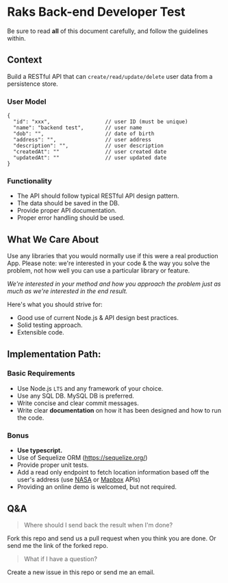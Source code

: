 # Raks Back-end Developer Test

Be sure to read **all** of this document carefully, and follow the guidelines within.

## Context

Build a RESTful API that can `create/read/update/delete` user data from a persistence store.

### User Model

```
{
  "id": "xxx",                  // user ID (must be unique)
  "name": "backend test",       // user name
  "dob": "",                    // date of birth
  "address": "",                // user address
  "description": "",            // user description
  "createdAt": ""               // user created date
  "updatedAt": ""               // user updated date
}
```

### Functionality

- The API should follow typical RESTful API design pattern.
- The data should be saved in the DB.
- Provide proper API documentation.
- Proper error handling should be used.

## What We Care About

Use any libraries that you would normally use if this were a real production App. Please note: we're interested in your code & the way you solve the problem, not how well you can use a particular library or feature.

_We're interested in your method and how you approach the problem just as much as we're interested in the end result._

Here's what you should strive for:

- Good use of current Node.js & API design best practices.
- Solid testing approach.
- Extensible code.

## Implementation Path:

### Basic Requirements

  - Use Node.js `LTS` and any framework of your choice.
  - Use any SQL DB. MySQL DB is preferred.
  - Write concise and clear commit messages.
  - Write clear **documentation** on how it has been designed and how to run the code.

### Bonus
  - **Use typescript.**
  - Use of Sequelize ORM (https://sequelize.org/)
  - Provide proper unit tests.
  - Add a read only endpoint to fetch location information based off the user's address (use [NASA](https://api.nasa.gov/api.html) or [Mapbox](https://www.mapbox.com/api-documentation/) APIs)
  - Providing an online demo is welcomed, but not required.

## Q&A

> Where should I send back the result when I'm done?

Fork this repo and send us a pull request when you think you are done. Or send me the link of the forked repo.

> What if I have a question?

Create a new issue in this repo or send me an email.
